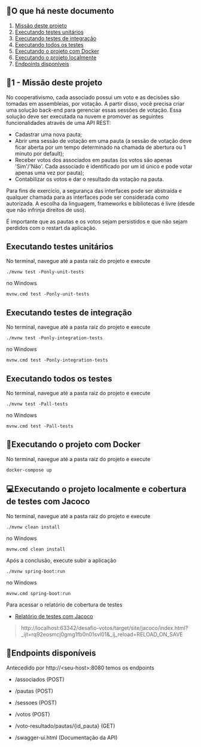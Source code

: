 ##

## :speech_balloon:O que há neste documento
1. [Missão deste projeto](./README.md#hammermissão-deste-projeto)
2. [Executando testes unitários](./README.md#executando-testes-unitários)
3. [Executando testes de integração](./README.md#executando-testes-de-integração)
4. [Executando todos os testes](./README.md#executando-todos-os-testes)
5. [Executando o projeto com Docker](./README.md#whaleexecutando-o-projeto-com-docker)
6. [Executando o projeto localmente](./README.md#computerexecutando-o-projeto-localmente)
7. [Endpoints disponíveis](./README.md#mag_rightendpoints-disponíveis)

## :hammer:1 - Missão deste projeto

No cooperativismo, cada associado possui um voto e as decisões são tomadas em assembleias, por votação. A partir disso, você precisa criar uma solução back-end para gerenciar essas sessões de votação. Essa solução deve ser executada na nuvem e promover as seguintes funcionalidades através de uma API REST:
- Cadastrar uma nova pauta;
- Abrir uma sessão de votação em uma pauta (a sessão de votação deve ficar aberta por um tempo determinado na chamada de abertura ou 1 minuto por default);
- Receber votos dos associados em pautas (os votos são apenas 'Sim'/'Não'. Cada associado é identificado por um id único e pode votar apenas uma vez por pauta);
- Contabilizar os votos e dar o resultado da votação na pauta.

Para fins de exercício, a segurança das interfaces pode ser abstraída e qualquer chamada para as interfaces pode ser considerada como autorizada. A escolha da linguagem, frameworks e bibliotecas é livre (desde que não infrinja direitos de uso).

É importante que as pautas e os votos sejam persistidos e que não sejam perdidos com o restart da aplicação.

## Executando testes unitários

No terminal, navegue até a pasta raiz do projeto e execute

```shell
./mvnw test -Ponly-unit-tests
```
no Windows

```shell
mvnw.cmd test -Ponly-unit-tests
```

## Executando testes de integração

No terminal, navegue até a pasta raiz do projeto e execute

```shell
./mvnw test -Ponly-integration-tests
```
no Windows

```shell
mvnw.cmd test -Ponly-integration-tests
```

## Executando todos os testes

No terminal, navegue até a pasta raiz do projeto e execute

```shell
./mvnw test -Pall-tests
```
no Windows

```shell
mvnw.cmd test -Pall-tests
```

## :whale:Executando o projeto com Docker

No terminal, navegue até a pasta raiz do projeto e execute

```shell
docker-compose up
```

## :computer:Executando o projeto localmente e cobertura de testes com Jacoco

No terminal, navegue até a pasta raiz do projeto e execute

```shell
./mvnw clean install 
```

no Windows

```shell
mvnw.cmd clean install 
```

Após a conclusão, execute subir a aplicação

```shell
./mvnw spring-boot:run
```

no Windows

```shell
mvnw.cmd spring-boot:run
```

Para acessar o relatório de cobertura de testes

- [Relatório de testes com Jacoco ](http://localhost:63342/desafio-votos/target/site/jacoco/index.html?_ijt=rq92eosmcj0gmg1fb0n01svl01&_ij_reload=RELOAD_ON_SAVE)
>  http://localhost:63342/desafio-votos/target/site/jacoco/index.html?_ijt=rq92eosmcj0gmg1fb0n01svl01&_ij_reload=RELOAD_ON_SAVE

## :mag_right:Endpoints disponíveis

Antecedido por http://\<seu-host\>:8080 temos os endpoints

- /associados \(POST\)
- /pautas \(POST\)
- /sessoes \(POST\)
- /votos \(POST\)
- /voto-resultado/pautas/{id_pauta} \(GET\)

- /swagger-ui.html \(Documentação da API\)

